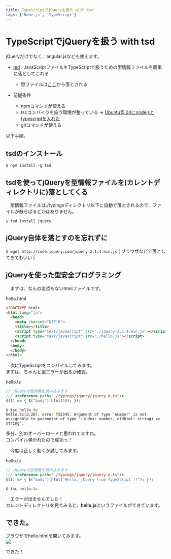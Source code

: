 ```yaml
---
title: TypeScriptでjQueryを扱う with tsd
tags: ['Node.js', 'TypeScript']
---
```

# TypeScriptでjQueryを扱う with tsd

jQueryだけでなく、angular.jsなども使えます。

* [tsd](https://github.com/DefinitelyTyped/tsd) : JavaScriptファイルをTypeScriptで扱うための型情報ファイルを簡単に落としてこれる
    - 型ファイルは[ここ](https://github.com/borisyankov/DefinitelyTyped)から落とされる

* 前提条件
    - npmコマンドが使える
    - tscコンパイラを扱う環境が整っている -> [Ubuntu15.04にnodejsとtypescriptを入れた](/posts/2015-08-15-Ubuntu15.04にnodejsとtypescriptを入れた)
    - gitコマンドが使える


以下手順。


## tsdのインストール

```
$ npm install -g tsd
```


## tsdを使ってjQueryを型情報ファイルを(カレントディレクトリに)落としてくる

　型情報ファイルは./typingsディレクトリ以下に自動で落とされるので、ファイルが散らばるとかはありません。

```
$ tsd install jquery
```


## jQuery自体を落とすのを忘れずに

``$ wget http://code.jquery.com/jquery-2.1.4.min.js``
( ブラウザなどで落としてきてもいい )


## jQueryを使った型安全プログラミング

　まずは、なんの変哲もないhtmlファイルです。  

hello.html
```html
<!DOCTYPE html>
<html lang="ja">
  <head>
    <meta charset="UTF-8">
    <title></title>
    <script type="text/javascript" src="./jquery-2.1.4.min.js"></script>
    <script type="text/javascript" src="./hello.js"></script>
  </head>
  <body>
  </body>
</html>
```

　次にTypeScriptをコンパイルしてみます。  
まずは、ちゃんと型エラーが出るか確認。  

hello.ts
```typescript
// jQueryの型情報を読み込みます
/// <reference path="./typings/jquery/jquery.d.ts"/>
$(() => { $("body").html(10); });
```

```
$ tsc hello.ts
hello.ts(2,26): error TS2345: Argument of type 'number' is not assignable to parameter of type '(index: number, oldhtml: string) => string'.
```

多分、別のオーバーロードと思われてますね。  
コンパイル弾かれたので成功っ！  

　今度は正しく動くか試してみます。  

hello.ts
```typescript
// jQueryの型情報を読み込みます
/// <reference path="./typings/jquery/jquery.d.ts"/>
$(() => { $("body").html("Hello, jQuery from TypeScript !!"); });
```

```
$ tsc hello.ts
```

　エラーが出ませんでした！  
カレントディレクトリを見てみると、**hello.js**というファイルができています。  


## できた。
ブラウザでhello.htmlを開いてみます。  
![](/2015-08-19-jQuery_in_TypeScript/1.png)


できた！
